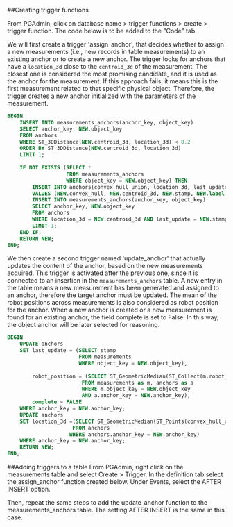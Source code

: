 ##Creating trigger functions

From PGAdmin, click on database name > trigger functions > create > trigger function.
The code below is to be added to the "Code" tab.

We will first create a trigger 'assign_anchor', that 
decides whether to assign a new measurements (i.e., new records in table measurements) to an existing anchor or to create a new anchor.
The trigger looks for anchors that have a `location_3d` close to the `centroid_3d` of the measurement. The closest one is considered the most promising candidate, and it is used as the anchor for the measurement.
If this approach fails, it means this is the first measurement related to that specific physical object. Therefore, the trigger creates a new anchor initialized with the parameters of the measurement.


```sql
BEGIN
	INSERT INTO measurements_anchors(anchor_key, object_key)
	SELECT anchor_key, NEW.object_key
	FROM anchors
	WHERE ST_3DDistance(NEW.centroid_3d, location_3d) < 0.2
	ORDER BY ST_3DDistance(NEW.centroid_3d, location_3d)
	LIMIT 1;
	
	IF NOT EXISTS (SELECT * 
				   FROM measurements_anchors
				   WHERE object_key = NEW.object_key) THEN
		INSERT INTO anchors(convex_hull_union, location_3d, last_update, label, robot_position, complete)
		VALUES (NEW.convex_hull, NEW.centroid_3d, NEW.stamp, NEW.label, NEW.robot_position, FALSE);
		INSERT INTO measurements_anchors(anchor_key, object_key)
		SELECT anchor_key, NEW.object_key
		FROM anchors
		WHERE location_3d = NEW.centroid_3d AND last_update = NEW.stamp
		LIMIT 1;
	END IF;
	RETURN NEW;
END;
```

We then create a second trigger named 'update_anchor' that actually updates the content of the anchor, based on the new measurements acquired.
This trigger is activated after the previous one, since it is connected to an insertion in the `measurements_anchors` table. 
A new entry in the table means a new measurement has been generated and assigned to an anchor, therefore the target anchor must be updated. 
The mean of the robot positions across measurements is also considered as robot position for the anchor. 
When a new anchor is created or a new measurement is found for an existing anchor, the field complete is set to False.
In this way, the object anchor will be later selected for reasoning. 

```sql
BEGIN
    UPDATE anchors
    SET last_update = (SELECT stamp
                       FROM measurements
                       WHERE object_key = NEW.object_key),
        
        robot_position = (SELECT ST_GeometricMedian(ST_Collect(m.robot_position, a.robot_position))
                        FROM measurements as m, anchors as a 
                        WHERE m.object_key = NEW.object_key
                        AND a.anchor_key = NEW.anchor_key),
        complete = FALSE
    WHERE anchor_key = NEW.anchor_key;
    UPDATE anchors
    SET location_3d =(SELECT ST_GeometricMedian(ST_Points(convex_hull_union))
                     FROM anchors
                    WHERE anchors.anchor_key = NEW.anchor_key) 
    WHERE anchor_key = NEW.anchor_key;
    RETURN NEW;
END;
```
##Adding triggers to a table
From PGAdmin, right click on the measurements table and select Create > Trigger. 
In the definition tab select the assign_anchor function created below. 
Under Events, select the AFTER INSERT option. 

Then, repeat the same steps to add the update_anchor function to the measurements_anchors table.
The setting AFTER INSERT is the same in this case. 